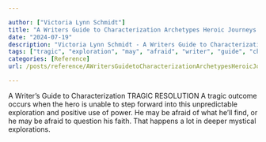 ```yaml
---

author: ["Victoria Lynn Schmidt"]
title: "A Writers Guide to Characterization Archetypes Heroic Journeys and Other Elements of Dynamic Character Development - part0025_split_006.html"
date: "2024-07-19"
description: "Victoria Lynn Schmidt - A Writers Guide to Characterization Archetypes Heroic Journeys and Other Elements of Dynamic Character Development"
tags: ["tragic", "exploration", "may", "afraid", "writer", "guide", "characterization", "resolution", "outcome", "occurs", "hero", "unable", "step", "forward", "unpredictable", "positive", "use", "power", "find", "question", "faith", "happens", "lot", "deeper", "mystical"]
categories: [Reference]
url: /posts/reference/AWritersGuidetoCharacterizationArchetypesHeroicJourneysandOtherElementsofDynamicCharacterDevelopment-part0025split006html

---
```



A Writer’s Guide to Characterization
TRAGIC RESOLUTION
A tragic outcome occurs when the hero is unable to step forward into this unpredictable exploration and positive use of power. He may be afraid of what he’ll find, or he may be afraid to question his faith. That happens a lot in deeper mystical explorations.
